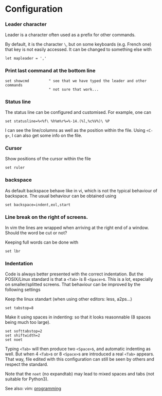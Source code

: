 # Configuration

### Leader character

Leader is a character often used as a prefix for other commands.

By default, it is the character `\`, but on some keyboards (e.g. French one) that key is
not easily accessed. It can be changed to something else with
```
let mapleader = ','
```

### Print last command at the bottom line

```
set showcmd         " see that we have typed the leader and other commands
                    " not sure that work...
```

### Status line

The status line can be configured and customised. For example, one can

```
set statusline=%<%f\ %h%m%r%=%-14.(%l,%c%V%)\ %P
```

I can see the line/columns as well as the position within the file. Using `<C-g>`, I can also get some info on the file.


### Cursor

Show positions of the cursor within the file

```
set ruler
```

### backspace

As default backspace behave like in vi, which is not the typical behaviour of backspace. The usual behaviour can be obtained using

```
set backspace=indent,eol,start
```

### Line break on the right of screens.

In vim the lines are wrapped when arriving at the right end of a window. Should the word be cut or not?

Keeping full words can be done with
```
set lbr
```

### Indentation

Code is always better presented with the correct indentation. But the POSIX/Linux standard is that a `<Tab>` is 8 `<Space>`s. This is a lot, especially on smaller/splitted screens.
That behaviour can be improved by the following settings

Keep the linux standart (when using other editors: less, a2ps...)
```
set tabstop=8
```

Make it using spaces in indenting: so that it looks reasonnable (8 spaces being much too large).
```
set softtabstop=2
set shiftwidth=2
set noet
```
    
Typing `<Tab>` will then produce two `<Space>`s, and automatic indenting as well. But when 4 `<Tab>`s or 8 `<Space>`s are introduced a real `<Tab>` appears. That way, file edited with this configuration can still be seen by others and respect the standard.

Note that the `noet` (no expandtab) may lead to mixed spaces and tabs (not suitable for Python3).

See also: vim: [programming](Programming)
